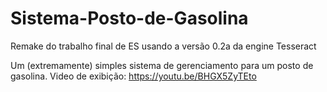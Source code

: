 # Sistema-Posto-de-Gasolina
Remake do trabalho final de ES usando a versão 0.2a da engine Tesseract

Um (extremamente) simples sistema de gerenciamento para um posto de gasolina. Video de exibição: https://youtu.be/BHGX5ZyTEto
